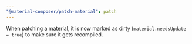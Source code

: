 ```yaml
---
"@material-composer/patch-material": patch
---
```


When patching a material, it is now marked as dirty (`material.needsUpdate = true`) to make sure it gets recompiled.
